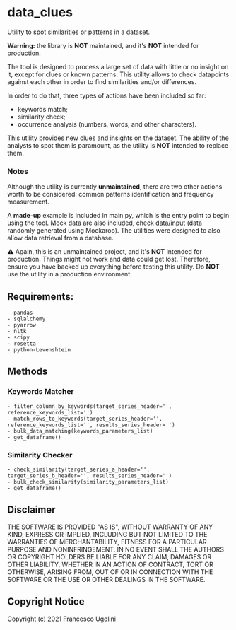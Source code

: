 data_clues
========================

Utility to spot similarities or patterns in a dataset.

**Warning:** the library is __NOT__ maintained, and it's __NOT__ intended for production.

The tool is designed to process a large set of data with little or no insight on it, except for clues or known patterns. This utility allows to check datapoints against each other in order to find similarities and/or differences.

In order to do that, three types of actions have been included so far:
- keywords match;
- similarity check;
- occurrence analysis (numbers, words, and other characters).

This utility provides new clues and insights on the dataset. The ability of the analysts to spot them is paramount, as the utility is __NOT__ intended to replace them.

### Notes

Although the utility is currently **unmaintained**, there are two other actions worth to be considered: common patterns identification and frequency measurement. 

A **made-up** example is included in main.py, which is the entry point to begin using the tool. Mock data are also included, check [data/input](data/input) (data randomly generated using Mockaroo). The utilities were designed to also allow data retrieval from a database.

:warning: Again, this is an unmaintained project, and it's __NOT__ intended for production. Things might not work and data could get lost. Therefore, ensure you have backed up everything before testing this utility. Do __NOT__ use the utility in a production environment.

## Requirements: 

    - pandas 
    - sqlalchemy
    - pyarrow
    - nltk
    - scipy
    - rosetta
    - python-Levenshtein

## Methods

### Keywords Matcher

    - filter_column_by_keywords(target_series_header='', reference_keywords_list='')
    - match_rows_to_keywords(target_series_header='', reference_keywords_list='', results_series_header='')
    - bulk_data_matching(keywords_parameters_list)
    - get_dataframe()

### Similarity Checker

    - check_similarity(target_series_a_header='', target_series_b_header='', results_series_header='') 
    - bulk_check_similarity(similarity_parameters_list)
    - get_dataframe()

## Disclaimer

THE SOFTWARE IS PROVIDED "AS IS", WITHOUT WARRANTY OF ANY KIND, EXPRESS OR IMPLIED, INCLUDING BUT NOT LIMITED TO THE WARRANTIES OF MERCHANTABILITY, FITNESS FOR A PARTICULAR PURPOSE AND NONINFRINGEMENT. IN NO EVENT SHALL THE AUTHORS OR COPYRIGHT HOLDERS BE LIABLE FOR ANY CLAIM, DAMAGES OR OTHER LIABILITY, WHETHER IN AN ACTION OF CONTRACT, TORT OR OTHERWISE, ARISING FROM, OUT OF OR IN CONNECTION WITH THE SOFTWARE OR THE USE OR OTHER DEALINGS IN THE SOFTWARE.

## Copyright Notice

Copyright (c) 2021 Francesco Ugolini
